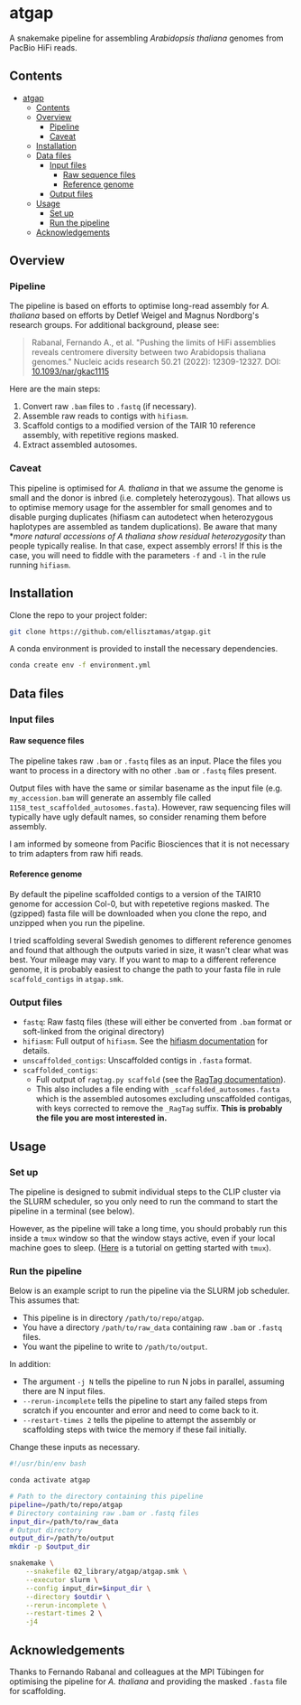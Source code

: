 # atgap

A snakemake pipeline for assembling *Arabidopsis thaliana* genomes from PacBio HiFi reads.

## Contents

- [atgap](#atgap)
  - [Contents](#contents)
  - [Overview](#overview)
    - [Pipeline](#pipeline)
    - [Caveat](#caveat)
  - [Installation](#installation)
  - [Data files](#data-files)
    - [Input files](#input-files)
      - [Raw sequence files](#raw-sequence-files)
      - [Reference genome](#reference-genome)
    - [Output files](#output-files)
  - [Usage](#usage)
    - [Set up](#set-up)
    - [Run the pipeline](#run-the-pipeline)
  - [Acknowledgements](#acknowledgements)

## Overview

### Pipeline

The pipeline is based on efforts to optimise long-read assembly for *A. thaliana* based on efforts by Detlef Weigel and Magnus Nordborg's research groups.
For additional background, please see:

> Rabanal, Fernando A., et al. "Pushing the limits of HiFi assemblies reveals centromere diversity between two Arabidopsis thaliana genomes." Nucleic acids research 50.21 (2022): 12309-12327. DOI: [10.1093/nar/gkac1115](https://doi.org/10.1093/nar/gkac1115)

Here are the main steps:

1. Convert raw `.bam` files to `.fastq` (if necessary).
2. Assemble raw reads to contigs with `hifiasm`.
3. Scaffold contigs to a modified version of the TAIR 10 reference assembly, with repetitive regions masked.
4. Extract assembled autosomes.
<!-- 5. Align raw reads to the assembly. -->

### Caveat

This pipeline is optimised for *A. thaliana* in that we assume the genome is small and the donor is inbred (i.e. completely heterozygous).
That allows us to optimise memory usage for the assembler for small genomes and to disable purging duplicates (hifiasm can autodetect when heterozygous haplotypes are assembled as tandem duplications).
Be aware that many **more natural accessions of *A thaliana show residual heterozygosity** than people typically realise.
In that case, expect assembly errors!
If this is the case, you will need to fiddle with the parameters `-f` and `-l` in the rule running `hifiasm`.

## Installation

Clone the repo to your project folder:
```sh
git clone https://github.com/ellisztamas/atgap.git
```

A conda environment is provided to install the necessary dependencies.
```sh
conda create env -f environment.yml
```

## Data files

### Input files

#### Raw sequence files

The pipeline takes raw `.bam` or `.fastq` files as an input.
Place the files you want to process in a directory with no other `.bam` or `.fastq` files present.

Output files with have the same or similar basename as the input file (e.g. `my_accession.bam` will generate an assembly file called `1158_test_scaffolded_autosomes.fasta`).
However, raw sequencing files will typically have ugly default names, so consider renaming them before assembly.

I am informed by someone from Pacific Biosciences that it is not necessary to trim adapters from raw hifi reads.

#### Reference genome

By default the pipeline scaffolded contigs to a version of the TAIR10 genome for accession Col-0, but with repetetive regions masked.
The (gzipped) fasta file will be downloaded when you clone the repo, and unzipped when you run the pipeline.

I tried scaffolding several Swedish genomes to different reference genomes and found that although the outputs varied in size, it wasn't clear what was best.
Your mileage may vary.
If you want to map to a different reference genome, it is probably easiest to change the path to your fasta file in rule `scaffold_contigs` in `atgap.smk`.

### Output files

* `fastq`: Raw fastq files (these will either be converted from `.bam` format or soft-linked from the original directory)
* `hifiasm`: Full output of `hifiasm`. See the [hifiasm documentation](https://hifiasm.readthedocs.io/en/latest/interpreting-output.html#interpreting-output) for details.
* `unscaffolded_contigs`: Unscaffolded contigs in `.fasta` format.
* `scaffolded_contigs`:
    * Full output of `ragtag.py scaffold` (see the [RagTag documentation](https://github.com/malonge/RagTag/wiki/scaffold)).
    * This also includes a file ending with `_scaffolded_autosomes.fasta` which is the assembled autosomes excluding unscaffolded contigas, with keys corrected to remove the `_RagTag` suffix. **This is probably the file you are most interested in.**

## Usage

### Set up

The pipeline is designed to submit individual steps to the CLIP cluster via the SLURM scheduler, so you only need to run the command to start the pipeline in a terminal (see below).

However, as the pipeline will take a long time, you should probably run this inside a `tmux` window so that the window stays active, even if your local machine goes to sleep.
([Here](https://www.howtogeek.com/671422/how-to-use-tmux-on-linux-and-why-its-better-than-screen/) is a tutorial on getting started with `tmux`).

### Run the pipeline

Below is an example script to run the pipeline via the SLURM job scheduler.
This assumes that:

* This pipeline is in directory `/path/to/repo/atgap`.
* You have a directory `/path/to/raw_data` containing raw `.bam` or `.fastq` files.
* You want the pipeline to write to `/path/to/output`.

In addition:

* The argument `-j N` tells the pipeline to run N jobs in parallel, assuming there are N input files.
* `--rerun-incomplete` tells the pipeline to start any failed steps from scratch if you encounter and error and need to come back to it.
* `--restart-times 2` tells the pipeline to attempt the assembly or scaffolding steps with twice the memory if these fail initially.

Change these inputs as necessary.

```sh
#!/usr/bin/env bash

conda activate atgap

# Path to the directory containing this pipeline
pipeline=/path/to/repo/atgap
# Directory containing raw .bam or .fastq files
input_dir=/path/to/raw_data
# Output directory
output_dir=/path/to/output
mkdir -p $output_dir

snakemake \
    --snakefile 02_library/atgap/atgap.smk \
    --executor slurm \
    --config input_dir=$input_dir \
    --directory $outdir \
    --rerun-incomplete \
    --restart-times 2 \
    -j4
```

## Acknowledgements

Thanks to Fernando Rabanal and colleagues at the MPI Tübingen for optimising
the pipeline for *A. thaliana* and providing the masked `.fasta` file for
scaffolding.